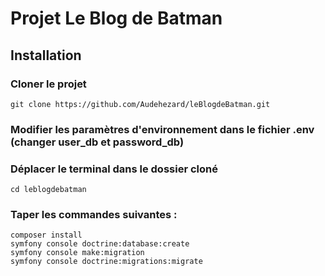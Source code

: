 # Projet Le Blog de Batman

## Installation

### Cloner le projet

```
git clone https://github.com/Audehezard/leBlogdeBatman.git
```

### Modifier les paramètres d'environnement dans le fichier .env (changer user_db et password_db)

### Déplacer le terminal dans le dossier cloné
```
cd leblogdebatman
```

### Taper les commandes suivantes :

```
composer install
symfony console doctrine:database:create
symfony console make:migration
symfony console doctrine:migrations:migrate
```
